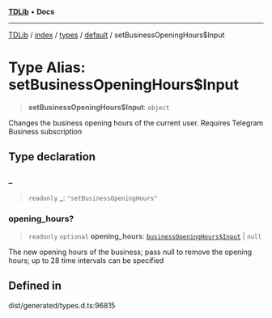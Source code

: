 [**TDLib**](../../../../../../README.md) • **Docs**

***

[TDLib](../../../../../../modules.md) / [index](../../../../../README.md) / [types](../../../README.md) / [default](../README.md) / setBusinessOpeningHours$Input

# Type Alias: setBusinessOpeningHours$Input

> **setBusinessOpeningHours$Input**: `object`

Changes the business opening hours of the current user. Requires Telegram Business subscription

## Type declaration

### \_

> `readonly` **\_**: `"setBusinessOpeningHours"`

### opening\_hours?

> `readonly` `optional` **opening\_hours**: [`businessOpeningHours$Input`](businessOpeningHours$Input.md) \| `null`

The new opening hours of the business; pass null to remove the opening hours; up to 28 time intervals can be specified

## Defined in

dist/generated/types.d.ts:96815
